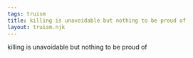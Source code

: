 ```yaml
---
tags: truism
title: killing is unavoidable but nothing to be proud of
layout: truism.njk
---
```


killing is unavoidable but nothing to be proud of